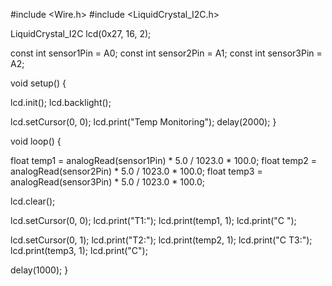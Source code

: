 #include <Wire.h>
#include <LiquidCrystal_I2C.h>


LiquidCrystal_I2C lcd(0x27, 16, 2);

const int sensor1Pin = A0;
const int sensor2Pin = A1;
const int sensor3Pin = A2;

void setup() {

  lcd.init();
  lcd.backlight();
  
  
  lcd.setCursor(0, 0);
  lcd.print("Temp Monitoring");
  delay(2000);
}

void loop() {
 
  float temp1 = analogRead(sensor1Pin) * 5.0 / 1023.0 * 100.0; 
  float temp2 = analogRead(sensor2Pin) * 5.0 / 1023.0 * 100.0;
  float temp3 = analogRead(sensor3Pin) * 5.0 / 1023.0 * 100.0;

 
  lcd.clear();

 
  lcd.setCursor(0, 0);
  lcd.print("T1:");
  lcd.print(temp1, 1);
  lcd.print("C ");

  lcd.setCursor(0, 1);
  lcd.print("T2:");
  lcd.print(temp2, 1);
  lcd.print("C T3:");
  lcd.print(temp3, 1);
  lcd.print("C");


  delay(1000);
}
